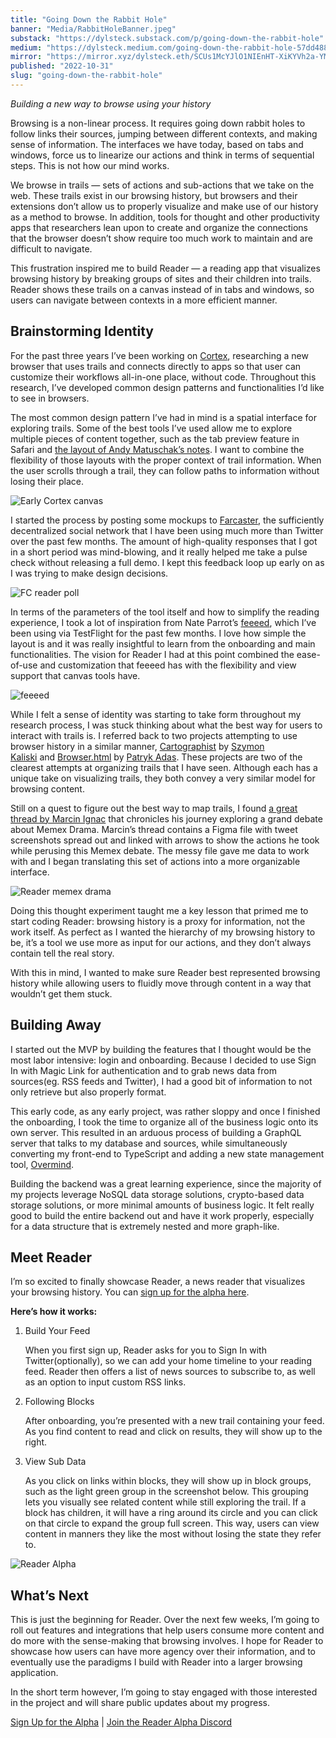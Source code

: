 ```yaml
---
title: "Going Down the Rabbit Hole"
banner: "Media/RabbitHoleBanner.jpeg"
substack: "https://dylsteck.substack.com/p/going-down-the-rabbit-hole"
medium: "https://dylsteck.medium.com/going-down-the-rabbit-hole-57dd488ab7c"
mirror: "https://mirror.xyz/dylsteck.eth/SCUs1McYJlO1NIEnHT-XiKYVh2a-YMjURvEIO6nDj1U"
published: "2022-10-31"
slug: "going-down-the-rabbit-hole"
---
```


_Building a new way to browse using your history_

Browsing is a non-linear process. It requires going down rabbit holes to follow links their sources, jumping between different contexts, and making sense of information. The interfaces we have today, based on tabs and windows, force us to linearize our actions and think in terms of sequential steps. This is not how our mind works.

We browse in trails — sets of actions and sub-actions that we take on the web. These trails exist in our browsing history, but browsers and their extensions don’t allow us to properly visualize and make use of our history as a method to browse. In addition, tools for thought and other productivity apps that researchers lean upon to create and organize the connections that the browser doesn’t show require too much work to maintain and are difficult to navigate.

This frustration inspired me to build Reader — a reading app that visualizes browsing history by breaking groups of sites and their children into trails. Reader shows these trails on a canvas instead of in tabs and windows, so users can navigate between contexts in a more efficient manner.

## Brainstorming Identity

For the past three years I’ve been working on [Cortex](https://twitter.com/withcortex), researching a new browser that uses trails and connects directly to apps so that user can customize their workflows all-in-one place, without code. Throughout this research, I’ve developed common design patterns and functionalities I’d like to see in browsers.

The most common design pattern I’ve had in mind is a spatial interface for exploring trails. Some of the best tools I’ve used allow me to explore multiple pieces of content together, such as the tab preview feature in Safari and [the layout of Andy Matuschak’s notes](https://notes.andymatuschak.org/About_these_notes). I want to combine the flexibility of those layouts with the proper context of trail information. When the user scrolls through a trail, they can follow paths to information without losing their place.

![Early Cortex canvas](Media/EarlyCortexCanvas.png)


I started the process by posting some mockups to [Farcaster](https://farcaster.xyz/), the sufficiently decentralized social network that I have been using much more than Twitter over the past few months. The amount of high-quality responses that I got in a short period was mind-blowing, and it really helped me take a pulse check without releasing a full demo. I kept this feedback loop up early on as I was trying to make design decisions.

![FC reader poll](Media/FCReaderPoll.png)

In terms of the parameters of the tool itself and how to simplify the reading experience, I took a lot of inspiration from Nate Parrot’s [feeeed](https://feeeed.nateparrott.com/), which I’ve been using via TestFlight for the past few months. I love how simple the layout is and it was really insightful to learn from the onboarding and main functionalities. The vision for Reader I had at this point combined the ease-of-use and customization that feeeed has with the flexibility and view support that canvas tools have.

![feeeed](Media/feeeed.png)

While I felt a sense of identity was starting to take form throughout my research process, I was stuck thinking about what the best way for users to interact with trails is. I referred back to two projects attempting to use browser history in a similar manner, [Cartographist](https://szymonkaliski.com/projects/cartographist/) by [Szymon Kaliski](https://twitter.com/szymon_k) and [Browser.html](https://patrykadas.com/browser.html) by [Patryk Adas](https://twitter.com/patrykadas). These projects are two of the clearest attempts at organizing trails that I have seen. Although each has a unique take on visualizing trails, they both convey a very similar model for browsing content.

Still on a quest to figure out the best way to map trails, I found [a great thread by Marcin Ignac](https://twitter.com/marcinignac/status/1184400358405234688) that chronicles his journey exploring a grand debate about Memex Drama. Marcin’s thread contains a Figma file with tweet screenshots spread out and linked with arrows to show the actions he took while perusing this Memex debate. The messy file gave me data to work with and I began translating this set of actions into a more organizable interface.

![Reader memex drama](Media/ReaderMemexDrama.png)

Doing this thought experiment taught me a key lesson that primed me to start coding Reader: browsing history is a proxy for information, not the work itself. As perfect as I wanted the hierarchy of my browsing history to be, it’s a tool we use more as input for our actions, and they don’t always contain tell the real story.

With this in mind, I wanted to make sure Reader best represented browsing history while allowing users to fluidly move through content in a way that wouldn’t get them stuck.

## Building Away

I started out the MVP by building the features that I thought would be the most labor intensive: login and onboarding. Because I decided to use Sign In with Magic Link for authentication and to grab news data from sources(eg. RSS feeds and Twitter), I had a good bit of information to not only retrieve but also properly format.

This early code, as any early project, was rather sloppy and once I finished the onboarding, I took the time to organize all of the business logic onto its own server. This resulted in an arduous process of building a GraphQL server that talks to my database and sources, while simultaneously converting my front-end to TypeScript and adding a new state management tool, [Overmind](https://overmindjs.org/).

Building the backend was a great learning experience, since the majority of my projects leverage NoSQL data storage solutions, crypto-based data storage solutions, or more minimal amounts of business logic. It felt really good to build the entire backend out and have it work properly, especially for a data structure that is extremely nested and more graph-like.

## Meet Reader

I’m so excited to finally showcase Reader, a news reader that visualizes your browsing history. You can [sign up for the alpha here](https://forms.gle/br1GR7J7kJ2HZXyL8).

**Here’s how it works:**

1.  Build Your Feed
    
    When you first sign up, Reader asks for you to Sign In with Twitter(optionally), so we can add your home timeline to your reading feed. Reader then offers a list of news sources to subscribe to, as well as an option to input custom RSS links.
    
2.  Following Blocks
    
    After onboarding, you’re presented with a new trail containing your feed. As you find content to read and click on results, they will show up to the right.
    
3.  View Sub Data
    
    As you click on links within blocks, they will show up in block groups, such as the light green group in the screenshot below. This grouping lets you visually see related content while still exploring the trail. If a block has children, it will have a ring around its circle and you can click on that circle to expand the group full screen. This way, users can view content in manners they like the most without losing the state they refer to.

![Reader Alpha](Media/ReaderAlpha.png)

## What’s Next

This is just the beginning for Reader. Over the next few weeks, I’m going to roll out features and integrations that help users consume more content and do more with the sense-making that browsing involves. I hope for Reader to showcase how users can have more agency over their information, and to eventually use the paradigms I build with Reader into a larger browsing application.

In the short term however, I’m going to stay engaged with those interested in the project and will share public updates about my progress.

[Sign Up for the Alpha](https://forms.gle/br1GR7J7kJ2HZXyL8) | [Join the Reader Alpha Discord](https://discord.gg/GWJamPb4PY)